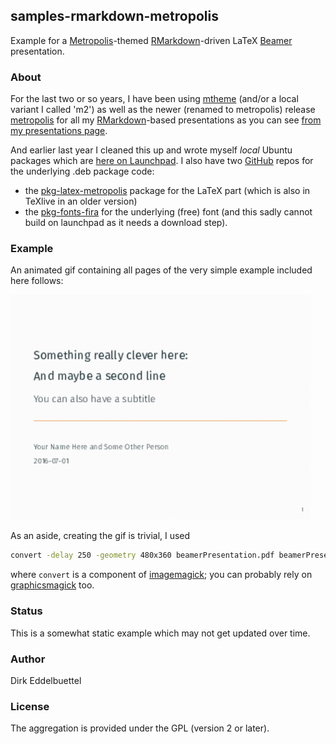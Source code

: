 
## samples-rmarkdown-metropolis

Example for a [Metropolis](https://github.com/matze/mtheme)-themed
[RMarkdown](http://rmarkdown.rstudio.com/)-driven LaTeX
[Beamer](https://en.wikipedia.org/wiki/Beamer_(LaTeX)) presentation. 

### About

For the last two or so years, I have been using
[mtheme](https://github.com/matze/mtheme) (and/or a local variant I called
'm2') as well as the newer (renamed to metropolis) release
[metropolis](https://github.com/matze/mtheme) for all my
[RMarkdown](http://rmarkdown.rstudio.com/)-based presentations as you can see
[from my presentations page](http://dirk.eddelbuettel.com/presentations.html).

And earlier last year I cleaned this up and wrote myself _local_ Ubuntu packages
which are [here on Launchpad](https://launchpad.net/~edd/+archive/ubuntu/misc/+packages).
I also have two [GitHub](https://www.github.com) repos for the underlying .deb package code:
- the [pkg-latex-metropolis](https://github.com/eddelbuettel/pkg-latex-metropolis) package for the LaTeX part
(which is also in TeXlive in an older version)
- the [pkg-fonts-fira](https://github.com/eddelbuettel/pkg-fonts-fira) for
  the underlying (free) font (and this sadly cannot build on launchpad as it
  needs a download step).

### Example

An animated gif containing all pages of the very simple example included here follows:

![](beamerPresentation.gif)

As an aside, creating the gif is trivial, I used 

```bash
convert -delay 250 -geometry 480x360 beamerPresentation.pdf beamerPresentation.gif
```

where `convert` is a component of [imagemagick](http://www.imagemagick.org/); you can probably rely on
[graphicsmagick](http://www.graphicsmagick.org/) too.

### Status

This is a somewhat static example which may not get updated over time.

### Author

Dirk Eddelbuettel

### License

The aggregation is provided under the GPL (version 2 or later).
